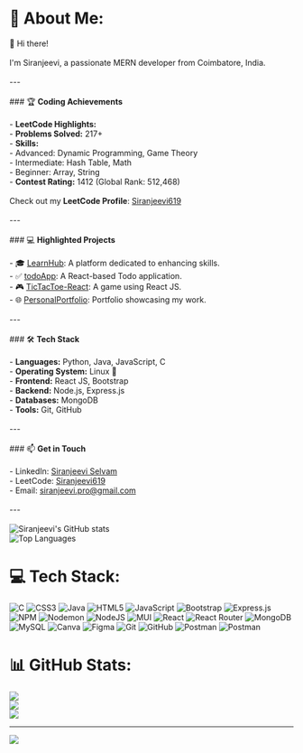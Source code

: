 # 💫 About Me:
👋 Hi there!  <br><br>I'm Siranjeevi, a passionate MERN developer from Coimbatore, India.  <br><br>---<br><br>### 🏆 **Coding Achievements**  <br><br>- **LeetCode Highlights:**  <br>  - **Problems Solved:** 217+  <br>  - **Skills:**  <br>    - Advanced: Dynamic Programming, Game Theory  <br>    - Intermediate: Hash Table, Math  <br>    - Beginner: Array, String  <br>  - **Contest Rating:** 1412 (Global Rank: 512,468)  <br><br>Check out my **LeetCode Profile**: [Siranjeevi619](https://leetcode.com/u/Siranjeevi619/)  <br><br>---<br><br>### 💻 **Highlighted Projects**  <br><br>- 🎓 [LearnHub](https://github.com/Siranjeevi619/LearnHub): A platform dedicated to enhancing skills.  <br>- ✅ [todoApp](https://github.com/Siranjeevi619/todoApp): A React-based Todo application.  <br>- 🎮 [TicTacToe-React](https://github.com/Siranjeevi619/TicTacToe-React): A game using React JS.  <br>- 🌐 [PersonalPortfolio](https://github.com/Siranjeevi619/PersonalPortfolio): Portfolio showcasing my work.  <br><br>---<br><br>### 🛠 **Tech Stack**  <br><br>- **Languages:** Python, Java, JavaScript, C  <br>- **Operating System:** Linux 🐧  <br>- **Frontend:** React JS, Bootstrap  <br>- **Backend:** Node.js, Express.js  <br>- **Databases:** MongoDB  <br>- **Tools:** Git, GitHub  <br><br>---<br><br>### 📫 **Get in Touch**  <br><br>- LinkedIn: [Siranjeevi Selvam](https://www.linkedin.com/in/siranjeevi-selvam-003626258/)  <br>- LeetCode: [Siranjeevi619](https://leetcode.com/u/Siranjeevi619/)  <br>- Email: siranjeevi.pro@gmail.com  <br><br>---<br><br>![Siranjeevi's GitHub stats](https://github-readme-stats.vercel.app/api?username=Siranjeevi619&show_icons=true&theme=radical)  <br>![Top Languages](https://github-readme-stats.vercel.app/api/top-langs/?username=Siranjeevi619&layout=compact&theme=radical)  <br>


# 💻 Tech Stack:
![C](https://img.shields.io/badge/c-%2300599C.svg?style=for-the-badge&logo=c&logoColor=white) ![CSS3](https://img.shields.io/badge/css3-%231572B6.svg?style=for-the-badge&logo=css3&logoColor=white) ![Java](https://img.shields.io/badge/java-%23ED8B00.svg?style=for-the-badge&logo=openjdk&logoColor=white) ![HTML5](https://img.shields.io/badge/html5-%23E34F26.svg?style=for-the-badge&logo=html5&logoColor=white) ![JavaScript](https://img.shields.io/badge/javascript-%23323330.svg?style=for-the-badge&logo=javascript&logoColor=%23F7DF1E) ![Bootstrap](https://img.shields.io/badge/bootstrap-%238511FA.svg?style=for-the-badge&logo=bootstrap&logoColor=white) ![Express.js](https://img.shields.io/badge/express.js-%23404d59.svg?style=for-the-badge&logo=express&logoColor=%2361DAFB) ![NPM](https://img.shields.io/badge/NPM-%23CB3837.svg?style=for-the-badge&logo=npm&logoColor=white) ![Nodemon](https://img.shields.io/badge/NODEMON-%23323330.svg?style=for-the-badge&logo=nodemon&logoColor=%BBDEAD) ![NodeJS](https://img.shields.io/badge/node.js-6DA55F?style=for-the-badge&logo=node.js&logoColor=white) ![MUI](https://img.shields.io/badge/MUI-%230081CB.svg?style=for-the-badge&logo=mui&logoColor=white) ![React](https://img.shields.io/badge/react-%2320232a.svg?style=for-the-badge&logo=react&logoColor=%2361DAFB) ![React Router](https://img.shields.io/badge/React_Router-CA4245?style=for-the-badge&logo=react-router&logoColor=white) ![MongoDB](https://img.shields.io/badge/MongoDB-%234ea94b.svg?style=for-the-badge&logo=mongodb&logoColor=white) ![MySQL](https://img.shields.io/badge/mysql-4479A1.svg?style=for-the-badge&logo=mysql&logoColor=white) ![Canva](https://img.shields.io/badge/Canva-%2300C4CC.svg?style=for-the-badge&logo=Canva&logoColor=white) ![Figma](https://img.shields.io/badge/figma-%23F24E1E.svg?style=for-the-badge&logo=figma&logoColor=white) ![Git](https://img.shields.io/badge/git-%23F05033.svg?style=for-the-badge&logo=git&logoColor=white) ![GitHub](https://img.shields.io/badge/github-%23121011.svg?style=for-the-badge&logo=github&logoColor=white) ![Postman](https://img.shields.io/badge/Postman-FF6C37?style=for-the-badge&logo=postman&logoColor=white) ![Postman](https://img.shields.io/badge/Postman-FF6C37?style=for-the-badge&logo=postman&logoColor=white)
# 📊 GitHub Stats:
![](https://github-readme-stats.vercel.app/api?username=Siranjeevi619&theme=dark&hide_border=false&include_all_commits=false&count_private=false)<br/>
![](https://github-readme-streak-stats.herokuapp.com/?user=Siranjeevi619&theme=dark&hide_border=false)<br/>
![](https://github-readme-stats.vercel.app/api/top-langs/?username=Siranjeevi619&theme=dark&hide_border=false&include_all_commits=false&count_private=false&layout=compact)

---
[![](https://visitcount.itsvg.in/api?id=Siranjeevi619&icon=8&color=1)](https://visitcount.itsvg.in)

<!-- Proudly created with GPRM ( https://gprm.itsvg.in ) -->
